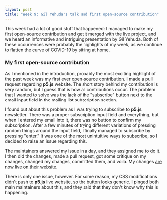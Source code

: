```yaml
---
layout: post
title: "Week 9: Gil Yehuda's talk and first open-source contribution"
---
```


This week had a lot of good stuff that happened: I managed to make my first open-source contribution and get it merged with the live project, and we heard an informative and intriguing presentation by Gil Yehuda. Both of these occurrences were probably the highlights of my week, as we continue to flatten the curve of COVID-19 by sitting at home.

### My first open-source contribution

As I mentioned in the introduction, probably the most exciting highlight of the past week was my first ever open-source contribution. I made a pull request regarding **p5.js** website. The short story behind my contribution is very random, but I guess that is how all contributions occur. The problem that I wanted to solve was the lack of the "subscribe" button next to the email input field in the mailing list subscription section. 

I found out about this problem as I was trying to subscribe to **p5.js** newsletter. There was a proper subscription input field and everything, but when I entered my email into it, there was no button to confirm my subscription. After a few minutes of trying different variations of pressing random things around the input field, I finally managed to subscribe by pressing "enter." It was one of the most unintuitive ways to subscribe, so I decided to raise an issue regarding this.

The maintainers answered my issue in a day, and they assigned me to do it. I then did the changes, made a pull request, got some critique on my changes, changed my changes, committed them, and voila. My changes [are now live on their website](https://p5js.org/community/). 

There is only one issue, however. For some reason, my CSS modifications didn't push to **p5.js** live website, so the button looks generic. I pinged both main maintainers about this, and they said that they don't know why this is happening. 
